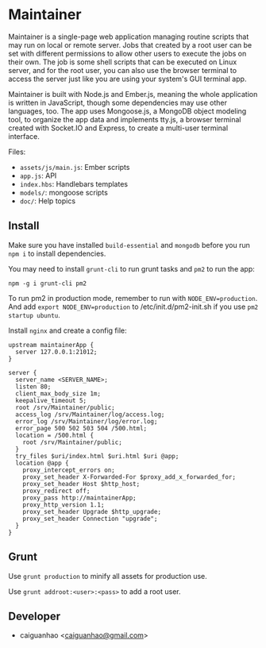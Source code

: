 Maintainer
==========

Maintainer is a single-page web application managing routine scripts
that may run on local or remote server. Jobs that created by a root
user can be set with different permissions to allow other users to
execute the jobs on their own. The job is some shell scripts that can
be executed on Linux server, and for the root user, you can also use
the browser terminal to access the server just like you are using
your system's GUI terminal app.

Maintainer is built with Node.js and Ember.js, meaning the whole
application is written in JavaScript, though some dependencies may
use other languages, too. The app uses Mongoose.js, a MongoDB object
modeling tool, to organize the app data and implements tty.js, a
browser terminal created with Socket.IO and Express, to create a
multi-user terminal interface.

Files:

* ``assets/js/main.js``: Ember scripts
* ``app.js``: API
* ``index.hbs``: Handlebars templates
* ``models/``: mongoose scripts
* ``doc/``: Help topics

Install
-------

Make sure you have installed ``build-essential`` and ``mongodb``
before you run ``npm i`` to install dependencies.

You may need to install ``grunt-cli`` to run grunt tasks and
``pm2`` to run the app:

    npm -g i grunt-cli pm2

To run pm2 in production mode, remember to run with
``NODE_ENV=production``. And add ``export NODE_ENV=production``
to /etc/init.d/pm2-init.sh if you use ``pm2 startup ubuntu``.

Install ``nginx`` and create a config file:

    upstream maintainerApp {
      server 127.0.0.1:21012;
    }

    server {
      server_name <SERVER_NAME>;
      listen 80;
      client_max_body_size 1m;
      keepalive_timeout 5;
      root /srv/Maintainer/public;
      access_log /srv/Maintainer/log/access.log;
      error_log /srv/Maintainer/log/error.log;
      error_page 500 502 503 504 /500.html;
      location = /500.html {
        root /srv/Maintainer/public;
      }
      try_files $uri/index.html $uri.html $uri @app;
      location @app {
        proxy_intercept_errors on;
        proxy_set_header X-Forwarded-For $proxy_add_x_forwarded_for;
        proxy_set_header Host $http_host;
        proxy_redirect off;
        proxy_pass http://maintainerApp;
        proxy_http_version 1.1;
        proxy_set_header Upgrade $http_upgrade;
        proxy_set_header Connection "upgrade";
      }
    }

Grunt
-----

Use ``grunt production`` to minify all assets for production use.

Use ``grunt addroot:<user>:<pass>`` to add a root user.

Developer
---------

* caiguanhao &lt;caiguanhao@gmail.com&gt;
